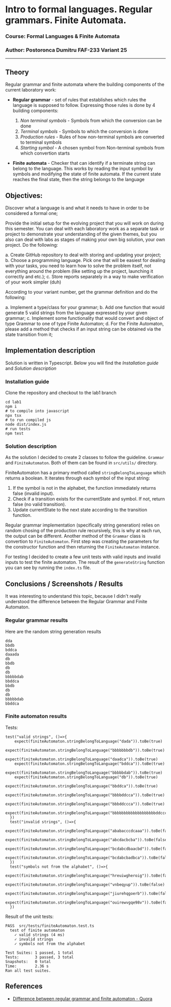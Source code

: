 # Intro to formal languages. Regular grammars. Finite Automata.

### Course: Formal Languages & Finite Automata

### Author: Postoronca Dumitru FAF-233 Variant 25

---

## Theory

Regular grammar and finite automata where the building components of the current laboratory work:

- **Regular grammar** - set of rules that establishes which rules the language is supposed to follow. Expressing those rules is done by 4 building components:

  1. _Non terminal symbols_ - Symbols from which the conversion can be done
  2. _Terminal symbols_ - Symbols to which the conversion is done
  3. _Production rules_ - Rules of how non-terminal symbols are converted to terminal symbols
  4. _Starting symbol_ - A chosen symbol from Non-terminal symbols from which convertion starts

- **Finite automata** - Checker that can identify if a terminate string can belong to the language. This works by reading the input symbol by symbols and modifying the state of finite automata. If the current state reaches the final state, then the string belongs to the language

## Objectives:

Discover what a language is and what it needs to have in order to be considered a formal one;

Provide the initial setup for the evolving project that you will work on during this semester. You can deal with each laboratory work as a separate task or project to demonstrate your understanding of the given themes, but you also can deal with labs as stages of making your own big solution, your own project. Do the following:

  a. Create GitHub repository to deal with storing and updating your project;
  b. Choose a programming language. Pick one that will be easiest for dealing with your tasks, you need to learn how to solve the problem itself, not everything around the problem (like setting up the project, launching it correctly and etc.);
  c. Store reports separately in a way to make verification of your work simpler (duh)

According to your variant number, get the grammar definition and do the following:

  a. Implement a type/class for your grammar;
  b. Add one function that would generate 5 valid strings from the language expressed by your given grammar;
  c. Implement some functionality that would convert and object of type Grammar to one of type Finite Automaton;
  d. For the Finite Automaton, please add a method that checks if an input string can be obtained via the state transition from it;

## Implementation description

Solution is written in Typescript. Below you will find the *Installation guide* and *Solution description*

### Installation guide

Clone the repository and checkout to the lab1 branch
```
cd lab1
npm i 
# to compile into javascript
npx tsx 
# to run compiled js
node dist/index.js
# run tests
npm test
```

### Solution description

As the solution I decided to create 2 classes to follow the guideline. `Grammar` and `FiniteAutomaton`. Both of them can be found in `src/utils/` directory.

FiniteAutomaton has a primary method called `stringBelongToLanguage` which returns a boolean. It iterates through each symbol of the input string:

  1. If the symbol is not in the alphabet, the function immediately returns false (invalid input).
  2. Check if a transition exists for the currentState and symbol. If not, return false (no valid transition).
  3. Update currentState to the next state according to the transition function.

Regular grammar implementation (specifically string generation) relies on random chosing of the production rule recursively, this is why at each run, the output can be different.
Another method of the `Grammar` class is convertion to `FiniteAutomaton`. First step was creating the parameters for the constructor function and then returning the `FiniteAutomaton` instance.

For testing I decided to create a few unit tests with valid inputs and invalid inputs to test the finite automaton. The result of the `generateString` function you can see by running the `index.ts` file.

## Conclusions / Screenshots / Results

It was interesting to understand this topic, because I didn't really understood the difference between the Regular Grammar and Finite Automaton.

### Regular grammar results 

Here are the random string generation results
```
dda
bbdb
bddca
daaada
db
bbdb
db
db
bbbbbdab
bbddca
bbdb
db
db
bbbbbdab
bbddca
```

### Finite automaton results

Tests:
```
test("valid strings", ()=>{
    expect(finiteAutomaton.stringBelongToLanguage("dada")).toBe(true)
    expect(finiteAutomaton.stringBelongToLanguage("bbbbbbbdb")).toBe(true)
    expect(finiteAutomaton.stringBelongToLanguage("daadca")).toBe(true)
    expect(finiteAutomaton.stringBelongToLanguage("bddca")).toBe(true)
    expect(finiteAutomaton.stringBelongToLanguage("bbbbbdab")).toBe(true)
    expect(finiteAutomaton.stringBelongToLanguage("db")).toBe(true)
    expect(finiteAutomaton.stringBelongToLanguage("bbddca")).toBe(true)
    expect(finiteAutomaton.stringBelongToLanguage("bbbbddcca")).toBe(true)
    expect(finiteAutomaton.stringBelongToLanguage("bbbddccca")).toBe(true)
    expect(finiteAutomaton.stringBelongToLanguage("bbbbbbbbbbbbbbbbbbbddccca")).toBe(true)
  })
  test("invalid strings", ()=>{
    expect(finiteAutomaton.stringBelongToLanguage("ababacccdcaaa")).toBe(false)
    expect(finiteAutomaton.stringBelongToLanguage("abcdacbcba")).toBe(false)
    expect(finiteAutomaton.stringBelongToLanguage("bcdabcdbaacbd")).toBe(false)
    expect(finiteAutomaton.stringBelongToLanguage("bcdabcbadbca")).toBe(false)
  })
  test("symbols not from the alphabet", ()=>{
    expect(finiteAutomaton.stringBelongToLanguage("hreuiwgheroig")).toBe(false)
    expect(finiteAutomaton.stringBelongToLanguage("vnbeqyup")).toBe(false)
    expect(finiteAutomaton.stringBelongToLanguage("jiurehqgoerb")).toBe(false)
    expect(finiteAutomaton.stringBelongToLanguage("ouirewvgqe98v")).toBe(false)
  })

```

Result of the unit tests:
```
PASS  src/tests/finiteAutomaton.test.ts
  test of finite automaton
    ✓ valid strings (4 ms)
    ✓ invalid strings
    ✓ symbols not from the alphabet

Test Suites: 1 passed, 1 total
Tests:       3 passed, 3 total
Snapshots:   0 total
Time:        2.36 s
Ran all test suites.
```

## References

- [Difference between regular grammar and finite automaton - Quora](https://www.quora.com/What-is-the-difference-between-finite-automata-and-regular-expressions-What-are-their-similarities-and-differences#:~:text=They%20are%20similar%20to%20regular,it%20comes%20to%20matching%20strings.)
